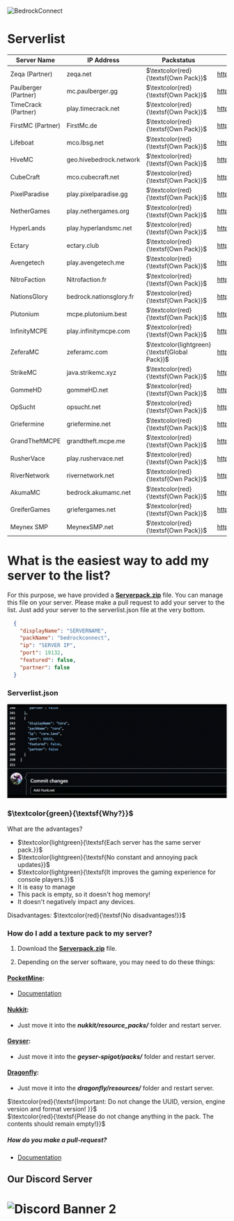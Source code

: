 ![BedrockConnect](https://cdn.discordapp.com/attachments/1022232337938911262/1099499823029305384/channels4_banner.jpg)
 
# Serverlist

| Server Name           | IP Address              |       	Packstatus     	             | Serverpack             |
|-----------------------|-------------------------|--------------------------------------|----------------------------------|
| Zeqa (Partner)        | zeqa.net                | $\textcolor{red}{\textsf{Own Pack}}$ | https://pack.bedrockhub.io/zeqa
| Paulberger (Partner)  | mc.paulberger.gg        | $\textcolor{red}{\textsf{Own Pack}}$ | https://pack.bedrockhub.io/paulberger
| TimeCrack (Partner)   | play.timecrack.net      | $\textcolor{red}{\textsf{Own Pack}}$ | https://pack.bedrockhub.io/timecrack
| FirstMC (Partner)     | FirstMc.de              | $\textcolor{red}{\textsf{Own Pack}}$ | https://pack.bedrockhub.io/firstmc
| Lifeboat              | mco.lbsg.net            | $\textcolor{red}{\textsf{Own Pack}}$ | https://pack.bedrockhub.io/lbsg
| HiveMC                | geo.hivebedrock.network | $\textcolor{red}{\textsf{Own Pack}}$ | https://pack.bedrockhub.io/hivemc
| CubeCraft             | mco.cubecraft.net       | $\textcolor{red}{\textsf{Own Pack}}$ | https://pack.bedrockhub.io/cubecraft
| PixelParadise         | play.pixelparadise.gg   | $\textcolor{red}{\textsf{Own Pack}}$ | https://pack.bedrockhub.io/pixelparadise
| NetherGames           | play.nethergames.org    | $\textcolor{red}{\textsf{Own Pack}}$ | https://pack.bedrockhub.io/nethergames
| HyperLands            | play.hyperlandsmc.net   | $\textcolor{red}{\textsf{Own Pack}}$ | https://pack.bedrockhub.io/hyperlands
| Ectary                |   ectary.club           | $\textcolor{red}{\textsf{Own Pack}}$ | https://pack.bedrockhub.io/ectary
| Avengetech            | play.avengetech.me      | $\textcolor{red}{\textsf{Own Pack}}$ | https://pack.bedrockhub.io/avengetech
| NitroFaction          | Nitrofaction.fr         | $\textcolor{red}{\textsf{Own Pack}}$ | https://pack.bedrockhub.io/nitrofaction
| NationsGlory          | bedrock.nationsglory.fr | $\textcolor{red}{\textsf{Own Pack}}$ | https://pack.bedrockhub.io/NationsGlory
| Plutonium             | mcpe.plutonium.best     | $\textcolor{red}{\textsf{Own Pack}}$ | https://pack.bedrockhub.io/plutonium
| InfinityMCPE          | play.infinitymcpe.com   | $\textcolor{red}{\textsf{Own Pack}}$ | https://pack.bedrockhub.io/infinitymcpe
| ZeferaMC              | zeferamc.com            | $\textcolor{lightgreen}{\textsf{Global Pack}}$ | https://pack.bedrockhub.io/bedrockconnect
| StrikeMC              | java.strikemc.xyz       | $\textcolor{red}{\textsf{Own Pack}}$ | https://pack.bedrockhub.io/strikemc
| GommeHD               | gommeHD.net             | $\textcolor{red}{\textsf{Own Pack}}$ | https://pack.bedrockhub.io/gommehd
| OpSucht               | opsucht.net             | $\textcolor{red}{\textsf{Own Pack}}$ | https://pack.bedrockhub.io/opsucht
| Griefermine           | griefermine.net         | $\textcolor{red}{\textsf{Own Pack}}$ | https://pack.bedrockhub.io/griefermine
| GrandTheftMCPE        | grandtheft.mcpe.me      | $\textcolor{red}{\textsf{Own Pack}}$ | https://pack.bedrockhub.io/grandtheftmcpe
| RusherVace            | play.rushervace.net     | $\textcolor{red}{\textsf{Own Pack}}$ | https://pack.bedrockhub.io/rushervace
| RiverNetwork          | rivernetwork.net        | $\textcolor{red}{\textsf{Own Pack}}$ | https://pack.bedrockhub.io/rivernetwork
| AkumaMC               | bedrock.akumamc.net     | $\textcolor{red}{\textsf{Own Pack}}$ | https://pack.bedrockhub.io/akumamc
| GreiferGames          | griefergames.net        | $\textcolor{red}{\textsf{Own Pack}}$ | https://pack.bedrockhub.io/griefergames
| Meynex SMP            | MeynexSMP.net           | $\textcolor{red}{\textsf{Own Pack}}$ | https://pack.bedrockhub.io/griefermine


# What is the easiest way to add my server to the list?

For this purpose, we have provided a [<strong>Serverpack.zip</strong>](https://pack.bedrockhub.io/bedrockconnect) file. You can manage this file on your server. Please make a pull request to add your server to the list. Just add your server to the serverlist.json file at the very bottom.

```json
  {
    "displayName": "SERVERNAME",
    "packName": "bedrockconnect",
    "ip": "SERVER IP",
    "port": 19132,
    "featured": false,
    "partner": false
  }
```

### Serverlist.json
![HowAddthat](https://github.com/BedrockHubIO/BedrockConnect-Serverlist/blob/c710fd83b8abb3379d6aa9169727c22f64c66d50/0423-_1_.gif)

### $\textcolor{green}{\textsf{Why?}}$
What are the advantages?
- $\textcolor{lightgreen}{\textsf{Each server has the same server pack.}}$ 
- $\textcolor{lightgreen}{\textsf{No constant and annoying pack updates}}$
- $\textcolor{lightgreen}{\textsf{It improves the gaming experience for console players.}}$  
- It is easy to manage
- This pack is empty, so it doesn't hog memory!
- It doesn't negatively impact any devices.

Disadvantages: 
$\textcolor{red}{\textsf{No disadvantages!}}$ 

### How do I add a texture pack to my server?

1. Download the [<strong>Serverpack.zip</strong>](https://pack.bedrockhub.io/bedrockconnect) file.

2. Depending on the server software, you may need to do these things: 

#### [PocketMine](https://discord.com/invite/xxp7VAYQtn): 
- [Documentation](https://github.com/pmmp/PocketMine-MP/blob/stable/resources/resource_packs.yml) 


#### [Nukkit](https://discord.com/invite/5PzMkyK):
- Just move it into the ***nukkit/resource_packs/*** folder and restart server. 


#### [Geyser](https://discord.com/invite/geysermc):
- Just move it into the ***geyser-spigot/packs/*** folder and restart server.


#### [Dragonfly](https://discord.gg/NRbJ9Q8zmn): 
- Just move it into the ***dragonfly/resources/*** folder and restart server.
	



$\textcolor{red}{\textsf{Important: Do not change the UUID, version, engine version and format version! }}$   
$\textcolor{red}{\textsf{Please do not change anything in the pack. The contents should remain empty!}}$ 
##### How do you make a pull-request?
- [Documentation](https://docs.github.com/en/pull-requests/collaborating-with-pull-requests/proposing-changes-to-your-work-with-pull-requests/about-pull-requests)

## Our Discord Server
![Discord Banner 2](https://discordapp.com/api/guilds/880891245306740807/widget.png?style=banner2)
=======
